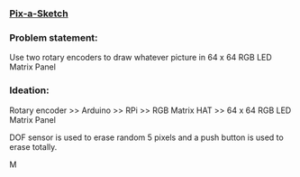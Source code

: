 ### [Pix-a-Sketch](https://www.hackster.io/gatoninja236/pix-a-sketch-a-virtual-etch-a-sketch-on-an-led-matrix-dd3bae)

### Problem statement:
Use two rotary encoders to draw whatever picture in 64 x 64 RGB LED Matrix Panel

### Ideation:

Rotary encoder >> Arduino >>  RPi >> RGB Matrix HAT >> 64 x 64 RGB LED Matrix Panel

DOF sensor is used to erase random 5 pixels and a push button is used to erase totally.

M

